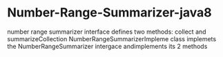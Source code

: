 # Number-Range-Summarizer-java8

number range summarizer interface defines two methods: collect and summarizeCollection
NumberRangeSummarizerImpleme class implemets the NumberRangeSummarizer intergace andimplements its 2 methods
